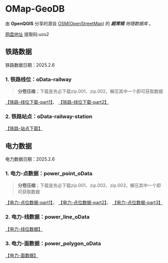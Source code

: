 # OMap-GeoDB
由 **OpenQGIS** 分享的源自 [OSM(OpenStreetMap)](https://www.openstreetmap.org/) 的 ***超常规** 地理数据库* 。

[网盘地址](https://caiyun.139.com/m/i?2jQXim20qyrqi)    提取码:uos2

## 铁路数据
铁路数据日期：2025.2.6

### 1. 铁路线位：oData-railway
> **分卷压缩**；下载是务必下载zip.001、zip.002，解压其中一个即可获取数据

[【铁路-线位下载-part1】](https://github.com/OpenQGIS/OMap-GeoDB/blob/main/oData-railway/%E9%93%81%E8%B7%AF.zip.001)、
[【铁路-线位下载-part2】](https://github.com/OpenQGIS/OMap-GeoDB/blob/main/oData-railway/%E9%93%81%E8%B7%AF.zip.002)


### 2. 铁路站点：oData-railway-station

[【铁路-站点下载】](https://github.com/OpenQGIS/OMap-GeoDB/tree/main/oData-railway-station)


## 电力数据
电力数据日期：2025.2.6

### 1. 电力-点数据：power_point_oData
> **分卷压缩**；下载是务必下载zip.001、zip.002、zip.003，解压其中一个即可获取数据

[【电力-点位数据-part1】](https://github.com/OpenQGIS/OMap-GeoDB/blob/main/oData-power/power_point_oData.zip.001)、
[【电力-点位数据-part2】](https://github.com/OpenQGIS/OMap-GeoDB/blob/main/oData-power/power_point_oData.zip.002)、
[【电力-点位数据-part3】](https://github.com/OpenQGIS/OMap-GeoDB/blob/main/oData-power/power_point_oData.zip.003)

### 2. 电力-线数据：power_line_oData
[【电力-线位数据】](https://github.com/OpenQGIS/OMap-GeoDB/blob/main/oData-power/power_line_oData.7z)

### 3. 电力-面数据：power_polygon_oData
[【电力-面数据】](https://github.com/OpenQGIS/OMap-GeoDB/blob/main/oData-power/power_polygon_oData.7z)
